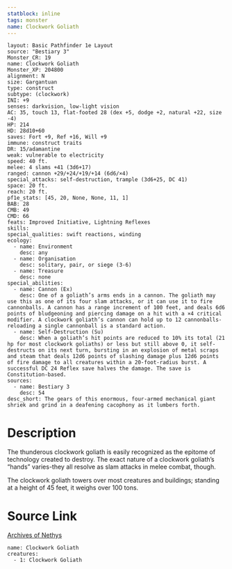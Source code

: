 ```yaml
---
statblock: inline
tags: monster
name: Clockwork Goliath
---
```

```statblock
layout: Basic Pathfinder 1e Layout
source: "Bestiary 3"
Monster_CR: 19
name: Clockwork Goliath
Monster_XP: 204800
alignment: N
size: Gargantuan
type: construct
subtype: (clockwork)
INI: +9
senses: darkvision, low-light vision
AC: 35, touch 13, flat-footed 28 (dex +5, dodge +2, natural +22, size -4)
HP: 214
HD: 28d10+60
saves: Fort +9, Ref +16, Will +9
immune: construct traits
DR: 15/adamantine
weak: vulnerable to electricity
speed: 40 ft.
melee: 4 slams +41 (3d6+17)
ranged: cannon +29/+24/+19/+14 (6d6/×4)
special_attacks: self-destruction, trample (3d6+25, DC 41)
space: 20 ft.
reach: 20 ft.
pf1e_stats: [45, 20, None, None, 11, 1]
BAB: 28
CMB: 49
CMD: 66
feats: Improved Initiative, Lightning Reflexes
skills: 
special_qualities: swift reactions, winding
ecology:
  - name: Environment
    desc: any
  - name: Organisation
    desc: solitary, pair, or siege (3-6)
  - name: Treasure
    desc: none
special_abilities:
  - name: Cannon (Ex)
    desc: One of a goliath’s arms ends in a cannon. The goliath may use this as one of its four slam attacks, or it can use it to fire cannonballs. A cannon has a range increment of 100 feet, and deals 6d6 points of bludgeoning and piercing damage on a hit with a ×4 critical modifier. A clockwork goliath’s cannon can hold up to 12 cannonballs-reloading a single cannonball is a standard action.
  - name: Self-Destruction (Su)
    desc: When a goliath’s hit points are reduced to 10% its total (21 hp for most clockwork goliaths) or less but still above 0, it self-destructs on its next turn, bursting in an explosion of metal scraps and steam that deals 12d6 points of slashing damage plus 12d6 points of fire damage to all creatures within a 20-foot-radius burst. A successful DC 24 Reflex save halves the damage. The save is Constitution-based.
sources:
  - name: Bestiary 3
    desc: 54
desc_short: The gears of this enormous, four-armed mechanical giant shriek and grind in a deafening cacophony as it lumbers forth.
```
# Description
The thunderous clockwork goliath is easily recognized as the epitome of technology created to destroy. The exact nature of a clockwork goliath’s “hands” varies-they all resolve as slam attacks in melee combat, though.

The clockwork goliath towers over most creatures and buildings; standing at a height of 45 feet, it weighs over 100 tons.
# Source Link
[Archives of Nethys](https://aonprd.com/MonsterDisplay.aspx?ItemName=Clockwork%20Goliath)
```encounter-table
name: Clockwork Goliath
creatures:
  - 1: Clockwork Goliath
```
